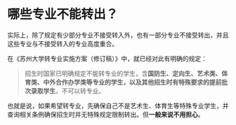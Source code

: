 # 哪些专业不能转出？

实际上，除了规定有少部分专业不接受转入外，也有一部分专业不接受转出，并且这些专业与不接受转入的专业高度重合。

在《苏州大学转专业实施方案（修订稿）》中，就已经对此有明确的规定：

> 招生时国家已明确规定不能转专业的学生，含**国防生、定向生、艺术类、体育类、中外合作办学类等专业的学生，以及其他招生时有特殊要求的提前批次录取学生**，不可以转专业。

也就是说，如果希望转专业，先确保自己不是艺术生、体育生等特殊专业学生，并查询相关条例确保招生时并无特殊规定限制转出。但**一般来说不用担心**。